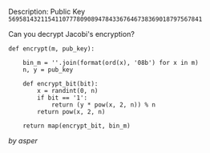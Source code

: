 Description:
Public Key `569581432115411077780908947843367646738369018797567841`

Can you decrypt Jacobi's encryption? 


```
def encrypt(m, pub_key):

    bin_m = ''.join(format(ord(x), '08b') for x in m)
    n, y = pub_key

    def encrypt_bit(bit):
        x = randint(0, n)
        if bit == '1':
            return (y * pow(x, 2, n)) % n
        return pow(x, 2, n)

    return map(encrypt_bit, bin_m)
```

_by asper_
